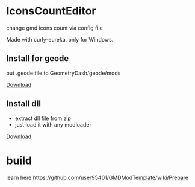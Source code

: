 # IconsCountEditor

change gmd icons count via config file

Made with curly-eureka, only for Windows.

## Install for geode
put .geode file to GeometryDash/geode/mods

[Download](geode/release/user95401.IconsCountEditor.geode)

## Install dll
- extract dll file from zip
- just load it with any modloader

[Download](IconsCountEditor.zip)

# build
learn here https://github.com/user95401/GMDModTemplate/wiki/Prepare
